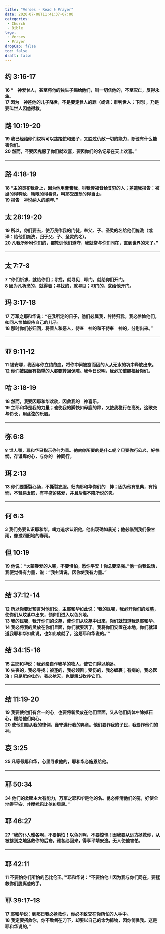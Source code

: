 ```yaml
---
title: "Verses - Read & Prayer"
date: 2020-07-08T11:41:37-07:00
categories:
 - Church
 - Bible
tags:
 - Verses
 - Prayer
dropCap: false
toc: false
draft: false
---
```


## 约 3:16-17
#### 16	“　神爱世人，甚至将他的独生子赐给他们，叫一切信他的，不至灭亡，反得永生。<br> 17	因为　神差他的儿子降世，不是要定世人的罪（或译：审判世人；下同），乃是要叫世人因他得救。
## 路 10:19-20<br> 
#### 19	我已经给你们权柄可以践踏蛇和蝎子，又胜过仇敌一切的能力，断没有什么能害你们。<br> 20	然而，不要因鬼服了你们就欢喜，要因你们的名记录在天上欢喜。”
---
## 路 4:18-19<br> 
#### 18	“主的灵在我身上，因为他用膏膏我，叫我传福音给贫穷的人；差遣我报告：被掳的得释放，瞎眼的得看见，叫那受压制的得自由，<br> 19	报告　神悦纳人的禧年。”
## 太 28:19-20<br> 
#### 19	所以，你们要去，使万民作我的门徒，奉父、子、圣灵的名给他们施洗（或译：给他们施洗，归于父、子、圣灵的名）。<br> 20	凡我所吩咐你们的，都教训他们遵守，我就常与你们同在，直到世界的末了。”
---
## 太 7:7-8<br> 
#### 7	“你们祈求，就给你们；寻找，就寻见；叩门，就给你们开门。<br> 8	因为凡祈求的，就得着；寻找的，就寻见；叩门的，就给他开门。
## 玛 3:17-18<br> 
#### 17	万军之耶和华说：“在我所定的日子，他们必属我，特特归我。我必怜恤他们，如同人怜恤服侍自己的儿子。<br> 18	那时你们必归回，将善人和恶人，侍奉　神的和不侍奉　神的，分别出来。”
---
## 亚 9:11-12<br> 
#### 11	锡安哪，我因与你立约的血，将你中间被掳而囚的人从无水的坑中释放出来。<br> 12	你们被囚而有指望的人都要转回保障。我今日说明，我必加倍赐福给你们。
## 哈 3:18-19<br> 
#### 18	然而，我要因耶和华欢欣，因救我的　神喜乐。<br> 19	主耶和华是我的力量；他使我的脚快如母鹿的蹄，又使我稳行在高处。这歌交与伶长，用丝弦的乐器。
---
## 弥 6:8<br> 
#### 8	世人哪，耶和华已指示你何为善。他向你所要的是什么呢？只要你行公义，好怜悯，存谦卑的心，与你的　神同行。
## 珥 2:13<br> 
#### 13	你们要撕裂心肠，不撕裂衣服。归向耶和华你们的　神；因为他有恩典，有怜悯，不轻易发怒，有丰盛的慈爱，并且后悔不降所说的灾。
---
## 何 6:3<br> 
#### 3	我们务要认识耶和华，竭力追求认识他。他出现确如晨光；他必临到我们像甘雨，像滋润田地的春雨。
## 但 10:19<br> 
#### 19	他说：“大蒙眷爱的人哪，不要惧怕，愿你平安！你总要坚强。”他一向我说话，我便觉得有力量，说：“我主请说，因你使我有力量。”
---
## 结 37:12-14<br> 
#### 12	所以你要发预言对他们说，主耶和华如此说：‘我的民哪，我必开你们的坟墓，使你们从坟墓中出来，领你们进入以色列地。<br> 13	我的民哪，我开你们的坟墓，使你们从坟墓中出来，你们就知道我是耶和华。<br> 14	我必将我的灵放在你们里面，你们就要活了。我将你们安置在本地，你们就知道我耶和华如此说，也如此成就了。这是耶和华说的。’”
## 结 34:15-16<br> 
#### 15	主耶和华说：我必亲自作我羊的牧人，使它们得以躺卧。<br> 16	失丧的，我必寻找；被逐的，我必领回；受伤的，我必缠裹；有病的，我必医治；只是肥的壮的，我必除灭，也要秉公牧养它们。
---
## 结 11:19-20<br> 
#### 19	我要使他们有合一的心，也要将新灵放在他们里面，又从他们肉体中除掉石心，赐给他们肉心，<br> 20	使他们顺从我的律例，谨守遵行我的典章。他们要作我的子民，我要作他们的　神。
## 哀 3:25<br> 
#### 25	凡等候耶和华，心里寻求他的，耶和华必施恩给他。
---
## 耶 50:34<br> 
#### 34	他们的救赎主大有能力，万军之耶和华是他的名。他必伸清他们的冤，好使全地得平安，并搅扰巴比伦的居民。”
## 耶 46:27<br> 
#### 27	“我的仆人雅各啊，不要惧怕！以色列啊，不要惊惶！因我要从远方拯救你，从被掳到之地拯救你的后裔。雅各必回来，得享平靖安逸，无人使他害怕。
---
## 耶 42:11<br> 
#### 11 不要怕你们所怕的巴比伦王。’”耶和华说：“不要怕他！因为我与你们同在，要拯救你们脱离他的手。
## 耶 39:17-18<br> 
#### 17 耶和华说：到那日我必拯救你，你必不致交在你所怕的人手中。 <br> 18 我定要搭救你，你不致倒在刀下，却要以自己的命为掠物，因你倚靠我。这是耶和华说的。” 
